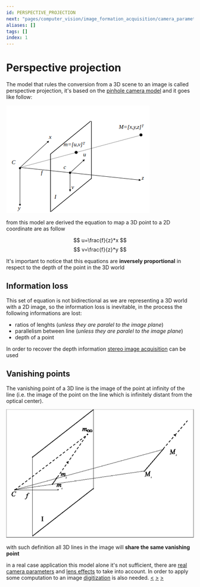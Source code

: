 ```yaml
---
id: PERSPECTIVE_PROJECTION
next: "pages/computer_vision/image_formation_acquisition/camera_parameters.md"
aliases: []
tags: []
index: 1
---
```


# Perspective projection

The model that rules the conversion from a 3D scene  to an image is called perspective projection, it's based on the [pinhole camera model](https://en.wikipedia.org/wiki/Pinhole_camera_model) and it goes like follow:

![](assets/computer_vision/Pasted_image_20231005122554.png)

from this model are derived the equation to map a 3D point to a 2D coordinate are as follow

$$
u=\frac{f}{z}*x
$$
$$
v=\frac{f}{z}*y
$$

It's important to notice that this equations are **inversely proportional** in respect to the depth of the point in the 3D world

## Information loss

This set of equation is not bidirectional as we are representing a 3D world with a 2D image, so the information loss is inevitable, in the process the following informations are lost:

- ratios of lenghts (*unless they are paralel to the image plane*)
- parallelism between line (*unless they are paralel to the image plane*)
- depth of a point

In order to recover the depth information [stereo image acquisition](pages/computer_vision/image_formation_acquisition/stereo_image_acquisition.md) can be used

## Vanishing points

The vanishing point of a 3D line is the image of the point at infinity of the line (i.e. the image
of the point on the line which is infinitely distant from the optical center).

![](assets/computer_vision/Pasted_image_20240221202839.png)

with such definition all 3D lines in the image will **share the same vanishing point**

in a real case application this model alone it's not sufficient, there are [real camera parameters](pages/computer_vision/image_formation_acquisition/camera_parameters.md) and  [lens effects](pages/computer_vision/image_formation_acquisition/lens.md) to take into account. In order to apply some computation to an image [digitization](pages/computer_vision/image_formation_acquisition/image_digitization.md) is also needed.
[<](pages/computer_vision/image_formation_acquisition/perspective_space.md) [>](pages/computer_vision/image_formation_acquisition/homography.md) [>](pages/computer_vision/image_formation_acquisition/camera_parameters.md)
